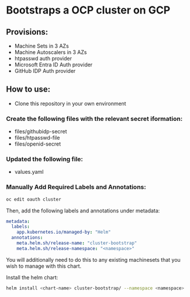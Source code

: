 # Bootstraps a OCP cluster on GCP

## Provisions:

* Machine Sets in 3 AZs
* Machine Autoscalers in 3 AZs
* htpasswd auth provider
* Microsoft Entra ID Auth provider
* GitHub IDP Auth provider

## How to use:

* Clone this repository in your own environment

### Create the following files with the relevant secret iformation:

* files/githubidp-secret
* files/htpasswd-file
* files/openid-secret

### Updated the following file:

* values.yaml

### Manually Add Required Labels and Annotations:


```bash
oc edit oauth cluster
```

Then, add the following labels and annotations under metadata:

```yaml
metadata:
  labels:
    app.kubernetes.io/managed-by: "Helm"
  annotations:
    meta.helm.sh/release-name: "cluster-bootstrap"
    meta.helm.sh/release-namespace: "<namespace>"
```

You will additionally need to do this to any existing machinesets that you wish to manage with this chart.

Install the helm chart:

```bash
helm install <chart-name> cluster-bootstrap/ --namespace <namespace>
```